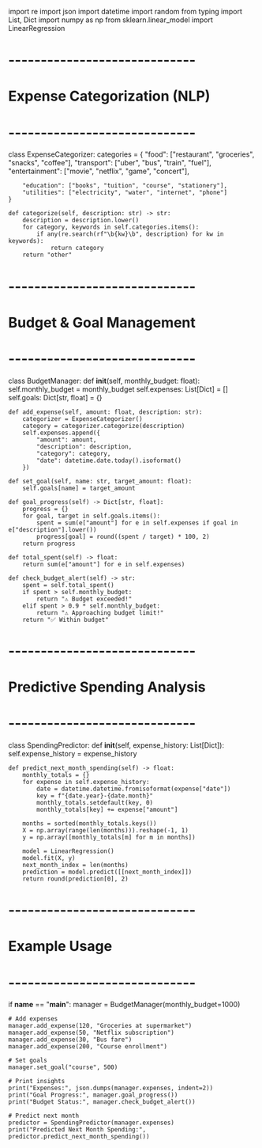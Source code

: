 import re
import json
import datetime
import random
from typing import List, Dict
import numpy as np
from sklearn.linear_model import LinearRegression
# -----------------------------
# Expense Categorization (NLP)
# -----------------------------
class ExpenseCategorizer:
    categories = {
        "food": ["restaurant", "groceries", "snacks", "coffee"],
        "transport": ["uber", "bus", "train", "fuel"],
        "entertainment": ["movie", "netflix", "game", "concert"],

    
        "education": ["books", "tuition", "course", "stationery"],
        "utilities": ["electricity", "water", "internet", "phone"]
    }

    def categorize(self, description: str) -> str:
        description = description.lower()
        for category, keywords in self.categories.items():
            if any(re.search(rf"\b{kw}\b", description) for kw in keywords):
                return category
        return "other"

# -----------------------------
# Budget & Goal Management
# -----------------------------
class BudgetManager:
    def __init__(self, monthly_budget: float):
        self.monthly_budget = monthly_budget
        self.expenses: List[Dict] = []
        self.goals: Dict[str, float] = {}

    def add_expense(self, amount: float, description: str):
        categorizer = ExpenseCategorizer()
        category = categorizer.categorize(description)
        self.expenses.append({
            "amount": amount,
            "description": description,
            "category": category,
            "date": datetime.date.today().isoformat()
        })

    def set_goal(self, name: str, target_amount: float):
        self.goals[name] = target_amount

    def goal_progress(self) -> Dict[str, float]:
        progress = {}
        for goal, target in self.goals.items():
            spent = sum(e["amount"] for e in self.expenses if goal in e["description"].lower())
            progress[goal] = round((spent / target) * 100, 2)
        return progress

    def total_spent(self) -> float:
        return sum(e["amount"] for e in self.expenses)

    def check_budget_alert(self) -> str:
        spent = self.total_spent()
        if spent > self.monthly_budget:
            return "⚠️ Budget exceeded!"
        elif spent > 0.9 * self.monthly_budget:
            return "⚠️ Approaching budget limit!"
        return "✅ Within budget"

# -----------------------------
# Predictive Spending Analysis
# -----------------------------
class SpendingPredictor:
    def __init__(self, expense_history: List[Dict]):
        self.expense_history = expense_history

    def predict_next_month_spending(self) -> float:
        monthly_totals = {}
        for expense in self.expense_history:
            date = datetime.datetime.fromisoformat(expense["date"])
            key = f"{date.year}-{date.month}"
            monthly_totals.setdefault(key, 0)
            monthly_totals[key] += expense["amount"]

        months = sorted(monthly_totals.keys())
        X = np.array(range(len(months))).reshape(-1, 1)
        y = np.array([monthly_totals[m] for m in months])

        model = LinearRegression()
        model.fit(X, y)
        next_month_index = len(months)
        prediction = model.predict([[next_month_index]])
        return round(prediction[0], 2)

# -----------------------------
# Example Usage
# -----------------------------
if __name__ == "__main__":
    manager = BudgetManager(monthly_budget=1000)

    # Add expenses
    manager.add_expense(120, "Groceries at supermarket")
    manager.add_expense(50, "Netflix subscription")
    manager.add_expense(30, "Bus fare")
    manager.add_expense(200, "Course enrollment")

    # Set goals
    manager.set_goal("course", 500)

    # Print insights
    print("Expenses:", json.dumps(manager.expenses, indent=2))
    print("Goal Progress:", manager.goal_progress())
    print("Budget Status:", manager.check_budget_alert())

    # Predict next month
    predictor = SpendingPredictor(manager.expenses)
    print("Predicted Next Month Spending:", predictor.predict_next_month_spending())
